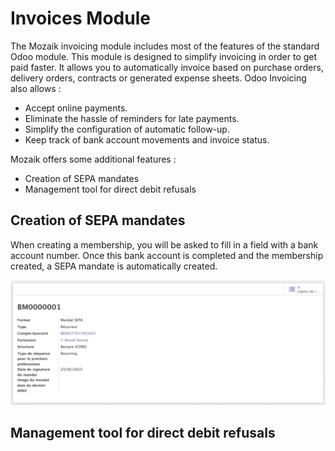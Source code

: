 # Invoices Module

The Mozaik invoicing module includes most of the features of the standard Odoo module. This module is designed to simplify invoicing in order to get paid faster. It allows you to automatically invoice based on purchase orders, delivery orders, contracts or generated expense sheets. Odoo Invoicing also allows :

- Accept online payments.
- Eliminate the hassle of reminders for late payments.
- Simplify the configuration of automatic follow-up.
- Keep track of bank account movements and invoice status.

Mozaik offers some additional features :

- Creation of SEPA mandates
- Management tool for direct debit refusals

## Creation of SEPA mandates 

When creating a membership, you will be asked to fill in a field with a bank account number. Once this bank account is completed and the membership created, a SEPA mandate is automatically created.

![screenshot 24](img/screen24.png)

## Management tool for direct debit refusals